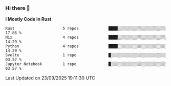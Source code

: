 ### Hi there 👋
<!--START_SECTION:waka-->
**I Mostly Code in Rust** 

```text
Rust                     5 repos             ████░░░░░░░░░░░░░░░░░░░░░   17.86 % 
Nix                      4 repos             ████░░░░░░░░░░░░░░░░░░░░░   14.29 % 
Python                   4 repos             ████░░░░░░░░░░░░░░░░░░░░░   14.29 % 
Svelte                   1 repo              █░░░░░░░░░░░░░░░░░░░░░░░░   03.57 % 
Jupyter Notebook         1 repo              █░░░░░░░░░░░░░░░░░░░░░░░░   03.57 % 
```




 Last Updated on 23/09/2025 19:11:30 UTC
<!--END_SECTION:waka-->

<!--
**YoganshSharma/YoganshSharma** is a ✨ _special_ ✨ repository because its `README.md` (this file) appears on your GitHub profile.

Here are some ideas to get you started:

- 🔭 I’m currently working on ...
- 🌱 I’m currently learning ...
- 👯 I’m looking to collaborate on ...
- 🤔 I’m looking for help with ...
- 💬 Ask me about ...
- 📫 How to reach me: ...
- 😄 Pronouns: ...
- ⚡ Fun fact: ...
-->
